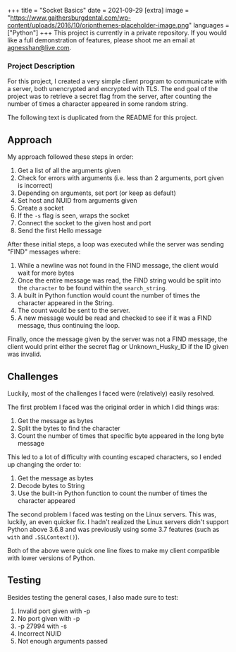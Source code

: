 +++
title = "Socket Basics"
date = 2021-09-29
[extra]
image = "https://www.gaithersburgdental.com/wp-content/uploads/2016/10/orionthemes-placeholder-image.png"
languages = ["Python"]
+++
This project is currently in a private repository. If you would like a full demonstration of features, please shoot me an email at [agnesshan@live.com](mailto:agnesshan@live.com).

### Project Description
For this project, I created a very simple client program to communicate with a server, both unencrypted and encrypted with TLS. The end goal of the project was to retrieve a secret flag from the server, after counting the number of times a character appeared in some random string.

The following text is duplicated from the README for this project.

## Approach

My approach followed these steps in order:

1. Get a list of all the arguments given
2. Check for errors with arguments (i.e. less than 2 arguments, port given is incorrect)
3. Depending on arguments, set port (or keep as default)
4. Set host and NUID from arguments given
5. Create a socket
6. If the `-s` flag is seen, wraps the socket
7. Connect the socket to the given host and port
8. Send the first Hello message

After these initial steps, a loop was executed while the server was sending "FIND" messages where:

1. While a newline was not found in the FIND message, the client would wait for more bytes
2. Once the entire message was read, the FIND string would be split into the `character` to be found within the `search_string`. 
3. A built in Python function would count the number of times the character appeared in the String.
4. The count would be sent to the server.
5. A new message would be read and checked to see if it was a FIND message, thus continuing the loop.

Finally, once the message given by the server was not a FIND message, the client would print either the secret flag or Unknown_Husky_ID if the ID given was invalid.

## Challenges

Luckily, most of the challenges I faced were (relatively) easily resolved. 

The first problem I faced was the original order in which I did things was:

1. Get the message as bytes
2. Split the bytes to find the character
3. Count the number of times that specific byte appeared in the long byte message

This led to a lot of difficulty with counting escaped characters, so I ended up changing the order to:

1. Get the message as bytes
2. Decode bytes to String
3. Use the built-in Python function to count the number of times the character appeared

The second problem I faced was testing on the Linux servers. This was, luckily, an even quicker fix. I hadn't realized the Linux servers didn't support Python above 3.6.8 and was previously using some 3.7 features (such as `with` and `.SSLContext()`).

Both of the above were quick one line fixes to make my client compatible with lower versions of Python. 

## Testing

Besides testing the general cases, I also made sure to test:

1. Invalid port given with -p
2. No port given with -p
3. -p 27994 with -s
4. Incorrect NUID
5. Not enough arguments passed
